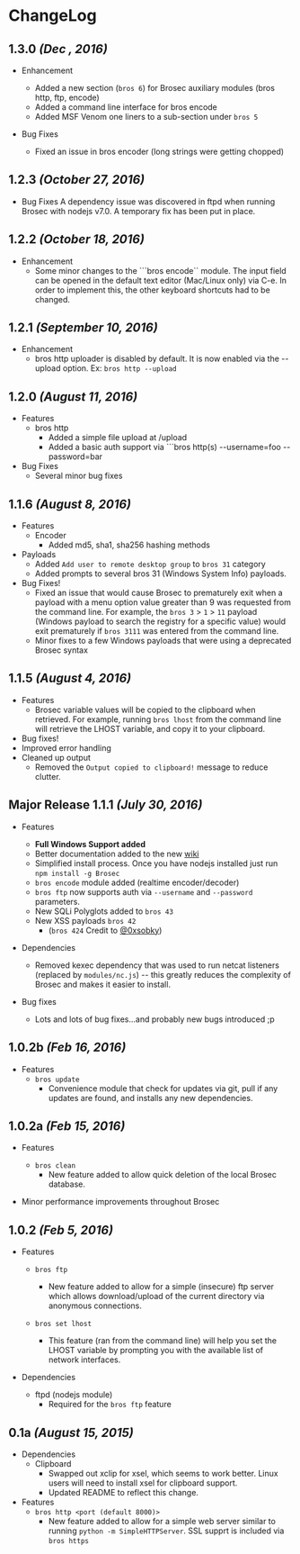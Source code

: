 # ChangeLog

## 1.3.0 _(Dec , 2016)_

- Enhancement
  - Added a new section (```bros 6```) for Brosec auxiliary modules (bros http, ftp, encode)
  - Added a command line interface for bros encode
  - Added MSF Venom one liners to a sub-section under ```bros 5```

- Bug Fixes
  - Fixed an issue in bros encoder (long strings were getting chopped) 

## 1.2.3 _(October 27, 2016)_

- Bug Fixes
  A dependency issue was discovered in ftpd when running Brosec with nodejs v7.0. A temporary fix has been put in place.

## 1.2.2 _(October 18, 2016)_
- Enhancement
  - Some minor changes to the ```bros encode`` module. The input field can be opened in the default text editor (Mac/Linux only) via C-e. In order to implement this, the other keyboard shortcuts had to be changed.

## 1.2.1 _(September 10, 2016)_

- Enhancement
  - bros http uploader is disabled by default. It is now enabled via the --upload option. Ex: ```bros http --upload```

## 1.2.0 _(August 11, 2016)_
- Features
  - bros http
    - Added a simple file upload at /upload
    - Added a basic auth support via ```bros http(s) --username=foo --password=bar
- Bug Fixes
  - Several minor bug fixes

## 1.1.6 _(August 8, 2016)_
- Features
  - Encoder
    - Added md5, sha1, sha256 hashing methods
- Payloads
  - Added ```Add user to remote desktop group``` to ```bros 31``` category
  - Added prompts to several bros 31 (Windows System Info) payloads.
- Bug Fixes!
  - Fixed an issue that would cause Brosec to prematurely exit when a payload with a menu option value greater than 9 was requested from the command line. For example, the <code>bros 3</code>  > <code>1</code> > <code>11</code>  payload (Windows payload to search the registry for a specific value) would exit prematurely if <code>bros 3111</code> was entered from the command line.
  - Minor fixes to a few Windows payloads that were using a deprecated Brosec syntax

## 1.1.5 _(August 4, 2016)_
- Features
  - Brosec variable values will be copied to the clipboard when retrieved. For example, running ```bros lhost``` from the command line will retrieve the LHOST variable, and copy it to your clipboard.
- Bug fixes!
- Improved error handling
- Cleaned up output
  - Removed the ```Output copied to clipboard!``` message to reduce clutter.

## Major Release 1.1.1 _(July 30, 2016)_

- Features
  - <strong>Full Windows Support added</strong>
  - Better documentation added to the new  [wiki](https://github.com/gabemarshall/Brosec/wiki)
  - Simplified install process. Once you have nodejs installed just run ```npm install -g Brosec```
  - ```bros encode``` module added (realtime encoder/decoder)
  - ```bros ftp``` now supports auth via ```--username``` and ```--password``` parameters.
  - New SQLi Polyglots added to ```bros 43```
  - New XSS payloads ```bros 42```
    - (```bros 424``` Credit to [@0xsobky](https://github.com/0xsobky/HackVault/wiki/Unleashing-an-Ultimate-XSS-Polyglot))
- Dependencies
  - Removed kexec dependency that was used to run netcat listeners (replaced by ```modules/nc.js```) -- this greatly reduces the complexity of Brosec and makes it easier to install.


- Bug fixes
  - Lots and lots of bug fixes...and probably new bugs introduced ;p

## 1.0.2b _(Feb 16, 2016)_

- Features
    - `bros update`
        - Convenience module that check for updates via git, pull if any updates are found, and installs any new dependencies.


## 1.0.2a _(Feb 15, 2016)_

- Features
    - `bros clean`
        - New feature added to allow quick deletion of the local Brosec database.

- Minor performance improvements throughout Brosec

## 1.0.2 _(Feb 5, 2016)_

- Features
    - `bros ftp`
        - New feature added to allow for a simple (insecure) ftp server which allows download/upload of the current directory via anonymous connections.

    - `bros set lhost`
    	- This feature (ran from the command line) will help you set the LHOST variable by prompting you with the available list of network interfaces.

- Dependencies
    - ftpd (nodejs module)
        - Required for the `bros ftp` feature


## 0.1a _(August 15, 2015)_

- Dependencies
    - Clipboard
        - Swapped out xclip for xsel, which seems to work better. Linux users will need to install xsel for clipboard support.
        - Updated README to reflect this change.
- Features
    - `bros http <port (default 8000)>`
        - New feature added to allow for a simple web server similar to running `python -m SimpleHTTPServer`. SSL supprt is included via `bros https`
